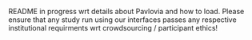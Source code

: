 README in progress wrt details about Pavlovia and how to load. Please ensure that any study run using our interfaces passes any respective institutional requirments wrt crowdsourcing / participant ethics!
